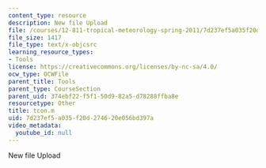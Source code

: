 ```yaml
---
content_type: resource
description: New file Upload
file: /courses/12-811-tropical-meteorology-spring-2011/7d237ef5a035f20d274620e056bd397a_tcon.m
file_size: 1417
file_type: text/x-objcsrc
learning_resource_types:
- Tools
license: https://creativecommons.org/licenses/by-nc-sa/4.0/
ocw_type: OCWFile
parent_title: Tools
parent_type: CourseSection
parent_uid: 374ebf22-f5f1-50d9-82a5-d78288ffba8e
resourcetype: Other
title: tcon.m
uid: 7d237ef5-a035-f20d-2746-20e056bd397a
video_metadata:
  youtube_id: null
---
```

New file Upload